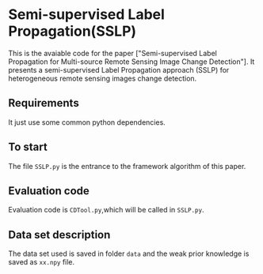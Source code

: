 # Semi-supervised Label Propagation(SSLP)
This is the avaiable code for the paper ["Semi-supervised Label Propagation for Multi-source Remote Sensing Image Change Detection"]. It presents a semi-supervised Label Propagation approach (SSLP) for heterogeneous remote sensing images change detection.
## Requirements
It just use some common python dependencies.

## To start
The file `SSLP.py` is the entrance to the framework algorithm of this paper.

## Evaluation code
Evaluation code is `CDTool.py`,which will be called in `SSLP.py`.

## Data set description
The data set used is saved in folder `data` and the weak prior knowledge is saved as `xx.npy` file.


